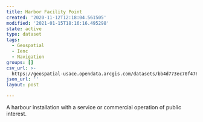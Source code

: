 ```yaml
---
title: Harbor Facility Point
created: '2020-11-12T12:18:04.561505'
modified: '2021-01-15T18:16:16.495298'
state: active
type: dataset
tags:
  - Geospatial
  - Ienc
  - Navigation
groups: []
csv_url: >-
  https://geospatial-usace.opendata.arcgis.com/datasets/bb4d773ec70f47609a96b0883ec5e083_0.csv?outSR=%7B%22latestWkid%22%3A4326%2C%22wkid%22%3A4326%7D
json_url: ''
layout: post

---
```

A harbour installation with a service or commercial operation of public interest.
